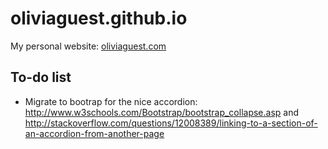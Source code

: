 oliviaguest.github.io
=====================

My personal website: [oliviaguest.com](http://oliviaguest.com)

To-do list
---------
* Migrate to bootrap for the nice accordion: http://www.w3schools.com/Bootstrap/bootstrap_collapse.asp and http://stackoverflow.com/questions/12008389/linking-to-a-section-of-an-accordion-from-another-page
